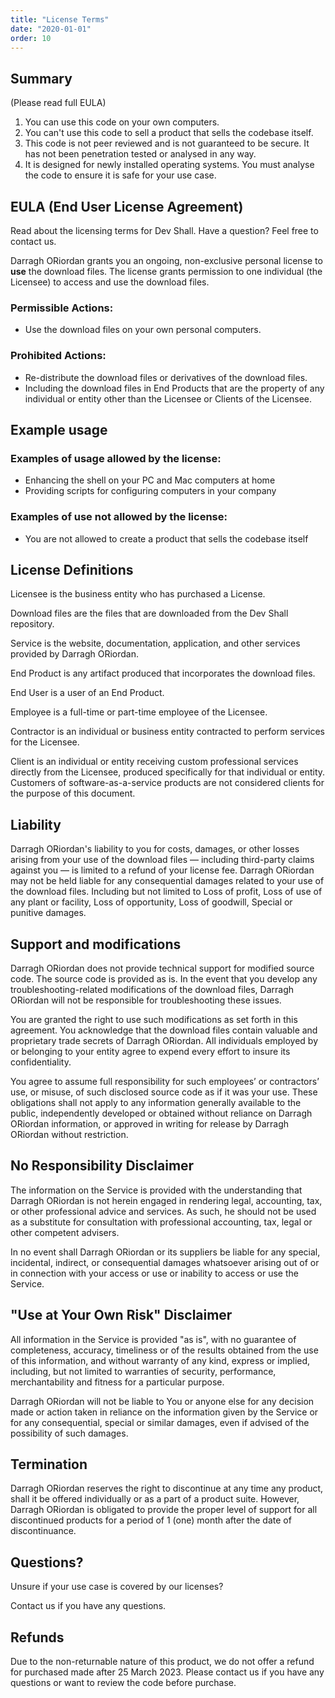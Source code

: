 ```yaml
---
title: "License Terms"
date: "2020-01-01"
order: 10
---
```


## Summary

(Please read full EULA)

1. You can use this code on your own computers.
1. You can't use this code to sell a product that sells the codebase itself.
1. This code is not peer reviewed and is not guaranteed to be secure. It has not been penetration tested or analysed in any way.
1. It is designed for newly installed operating systems. You must analyse the code to ensure it is safe for your use case.

## EULA (End User License Agreement)

Read about the licensing terms for Dev Shall. Have a question? Feel free to contact us.

Darragh ORiordan grants you an ongoing, non-exclusive personal license to **use** the download files. The license grants permission to one individual (the Licensee) to access and use the download files.

### Permissible Actions:

-   Use the download files on your own personal computers.

### Prohibited Actions:

-   Re-distribute the download files or derivatives of the download files.
-   Including the download files in End Products that are the property of any individual or entity other than the Licensee or Clients of the Licensee.

## Example usage

### Examples of usage allowed by the license:

-   Enhancing the shell on your PC and Mac computers at home
-   Providing scripts for configuring computers in your company

### Examples of use not allowed by the license:

-   You are not allowed to create a product that sells the codebase itself

## License Definitions

Licensee is the business entity who has purchased a License.

Download files are the files that are downloaded from the Dev Shall repository.

Service is the website, documentation, application, and other services provided by Darragh ORiordan.

End Product is any artifact produced that incorporates the download files.

End User is a user of an End Product.

Employee is a full-time or part-time employee of the Licensee.

Contractor is an individual or business entity contracted to perform services for the Licensee.

Client is an individual or entity receiving custom professional services directly from the Licensee, produced specifically for that individual or entity. Customers of software-as-a-service products are not considered clients for the purpose of this document.

## Liability

Darragh ORiordan's liability to you for costs, damages, or other losses arising from your use of the download files — including third-party claims against you — is limited to a refund of your license fee. Darragh ORiordan may not be held liable for any consequential damages related to your use of the download files. Including but not limited to Loss of profit, Loss of use of any plant or facility, Loss of opportunity, Loss of goodwill, Special or punitive damages.

## Support and modifications

Darragh ORiordan does not provide technical support for modified source code. The source code is provided as is. In the event that you develop any troubleshooting-related modifications of the download files, Darragh ORiordan will not be responsible for troubleshooting these issues.

You are granted the right to use such modifications as set forth in this agreement. You acknowledge that the download files contain valuable and proprietary trade secrets of Darragh ORiordan. All individuals employed by or belonging to your entity agree to expend every effort to insure its confidentiality.

You agree to assume full responsibility for such employees’ or contractors’ use, or misuse, of such disclosed source code as if it was your use. These obligations shall not apply to any information generally available to the public, independently developed or obtained without reliance on Darragh ORiordan information, or approved in writing for release by Darragh ORiordan without restriction.

## No Responsibility Disclaimer

The information on the Service is provided with the understanding that Darragh ORiordan is not herein engaged in rendering legal, accounting, tax, or other professional advice and services. As such, he should not be used as a substitute for consultation with professional accounting, tax, legal or other competent advisers.

In no event shall Darragh ORiordan or its suppliers be liable for any special, incidental, indirect, or consequential damages whatsoever arising out of or in connection with your access or use or inability to access or use the Service.

## "Use at Your Own Risk" Disclaimer

All information in the Service is provided "as is", with no guarantee of completeness, accuracy, timeliness or of the results obtained from the use of this information, and without warranty of any kind, express or implied, including, but not limited to warranties of security, performance, merchantability and fitness for a particular purpose.

Darragh ORiordan will not be liable to You or anyone else for any decision made or action taken in reliance on the information given by the Service or for any consequential, special or similar damages, even if advised of the possibility of such damages.

## Termination

Darragh ORiordan reserves the right to discontinue at any time any product, shall it be offered individually or as a part of a product suite. However, Darragh ORiordan is obligated to provide the proper level of support for all discontinued products for a period of 1 (one) month after the date of discontinuance.

## Questions?

Unsure if your use case is covered by our licenses?

Contact us if you have any questions.

## Refunds

Due to the non-returnable nature of this product, we do not offer a refund for purchased made after 25 March 2023. Please contact us if you have any questions or want to review the code before purchase.
